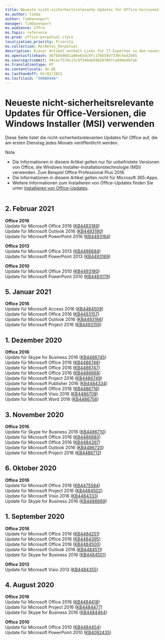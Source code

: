 ```yaml
---
title: Neueste nicht-sicherheitsrelevante Updates für Office-Versionen, die Windows Installer (MSI) verwenden
ms.author: timda
author: TimDavenport
manager: TimDavenport
ms.audience: ITPro
ms.topic: reference
ms.prod: office-perpetual-itpro
localization_priority: Priority
ms.collection: RelNotes_Perpetual
description: Dieser Artikel enthält Links für IT-Experten zu den neuesten nicht-sicherheitsrelevanten Updateinformationen für dauerhafte Versionen von Office 2016, Office 2013 und Office 2010
ms.openlocfilehash: d678db0661a86e65dc8fc17b659d7339c9ad2b65
ms.sourcegitcommit: 94cecf570c23c9f540a659820706fca049ed97ab
ms.translationtype: HT
ms.contentlocale: de-DE
ms.lasthandoff: 02/02/2021
ms.locfileid: "50080946"
---
```

# <a name="latest-non-security-updates-for-versions-of-office-that-use-windows-installer-msi"></a>Neueste nicht-sicherheitsrelevante Updates für Office-Versionen, die Windows Installer (MSI) verwenden

Diese Seite listet die nicht-sicherheitsrelevanten Updates für Office auf, die am ersten Dienstag jedes Monats veröffentlicht werden.

> [!NOTE]
> - Die Informationen in diesem Artikel gelten nur für unbefristete Versionen von Office, die Windows Installer-Installationstechnologie (MSI) verwenden. Zum Beispiel Office Professional Plus 2016.
> - Die Informationen in diesem Artikel gelten nicht für Microsoft 365-Apps.
> - Weitere Informationen zum Installieren von Office-Updates finden Sie unter [Installieren von Office-Updates](https://support.office.com/article/2ab296f3-7f03-43a2-8e50-46de917611c5).
<br/><br/>

## <a name="february-2-2021"></a>2. Februar 2021
**Office 2016**<br/>
Update für Microsoft Office 2016 ([KB4493189](https://support.microsoft.com/help/4493189)) </br> Update für Microsoft Outlook 2016 ([KB4493190](https://support.microsoft.com/help/4493190)) </br> Update für Microsoft PowerPoint 2016 ([KB4493164](https://support.microsoft.com/help/4493164)) </br> 

**Office 2013**<br/>
Update für Microsoft Office 2013 ([KB4486684](https://support.microsoft.com/help/4486684)) </br>
Update für Microsoft PowerPoint 2013 ([KB4493169](https://support.microsoft.com/help/4493169)) </br>

**Office 2010**<br/>
Update für Microsoft Office 2010 ([KB4493180](https://support.microsoft.com/help/4493180)) </br>
Update für Microsoft PowerPoint 2010 ([KB4493179](https://support.microsoft.com/help/4493179))</br>


## <a name="january-5-2021"></a>5. Januar 2021
**Office 2016**</br>
Update für Microsoft Access 2016 ([KB4484509](https://support.microsoft.com/help/4484509)) </br>
Update für Microsoft Office 2016 ([KB4493157](https://support.microsoft.com/help/4493157)) </br>
Update für Microsoft Outlook 2016 ([KB4493166](https://support.microsoft.com/help/4493166)) </br>
Update für Microsoft Project 2016 ([KB4493159](https://support.microsoft.com/help/4493159)) </br>


## <a name="december-1-2020"></a>1. Dezember 2020
**Office 2016**<br/>
Update für Skype for Business 2016 ([KB4486745](https://support.microsoft.com/help/4486745)) <br/>
Update für Microsoft Office 2016 ([KB4486746](https://support.microsoft.com/help/4486746)) <br/> Update für Microsoft Office 2016 ([KB4486747](https://support.microsoft.com/help/4486747)) <br/> Update für Microsoft Office 2016 ([KB4486668](https://support.microsoft.com/help/4486668)) <br/>
Update für Microsoft Project 2016 ([KB4486749](https://support.microsoft.com/help/4486749)) <br/> Update für Microsoft Publisher 2016 ([KB4484334](https://support.microsoft.com/help/4484334)) <br/> Update für Microsoft Office 2016 ([KB4486716](https://support.microsoft.com/help/4486716)) <br/> Update für Microsoft Visio 2016 ([KB4486709](https://support.microsoft.com/help/4486709)) <br/>
Update für Microsoft Word 2016 ([KB4486756](https://support.microsoft.com/help/4486756)) <br/> 


## <a name="november-3-2020"></a>3. November 2020
**Office 2016**<br/>
Update für Skype for Business 2016 ([KB4486710](https://support.microsoft.com/help/4486710)) <br/>
Update für Microsoft Office 2016 ([KB4486680](https://support.microsoft.com/help/4486680)) <br/>
Update für Microsoft Office 2016 ([KB4484397](https://support.microsoft.com/help/4484397)) <br/>
Update für Microsoft Outlook 2016 ([KB4486720](https://support.microsoft.com/help/4486720)) <br/>
Update für Microsoft Project 2016 ([KB4486712](https://support.microsoft.com/help/4486712)) <br/>


## <a name="october-6-2020"></a>6. Oktober 2020
**Office 2016**<br/>
Update für Microsoft Office 2016 ([KB4475584](https://support.microsoft.com/help/4475584))<br/>
Update für Microsoft Project 2016 ([KB4484502](https://support.microsoft.com/help/4484502))<br/>
Update für Microsoft Visio 2016 ([KB4484333](https://support.microsoft.com/help/4484333))<br/>
Update für Skype for Business 2016 ([KB4486669](https://support.microsoft.com/help/4486669))<br/> 

## <a name="september-1-2020"></a>1. September 2020
**Office 2016**<br/>
Update für Microsoft Office 2016 ([KB4484251](https://support.microsoft.com/help/4484251))<br/>
Update für Microsoft Office 2016 ([KB4484395](https://support.microsoft.com/help/4484395))<br/> Update für Microsoft Office 2016 ([KB4484500](https://support.microsoft.com/help/4484500)) <br/>
Update für Microsoft Outlook 2016 ([KB4484511](https://support.microsoft.com/help/4484511)) <br/>
Update für Skype for Business 2016 ([KB4484501](https://support.microsoft.com/help/4484501)) <br/>

**Office 2013**<br/>
Update für Microsoft Visio 2013 ([KB4484355](https://support.microsoft.com/help/4484355))<br/>

## <a name="august-4-2020"></a>4. August 2020

**Office 2016**<br/>
Update für Microsoft Office 2016 ([KB4484418](https://support.microsoft.com/help/4484418))<br/> Update für Microsoft Project 2016 ([KB4484477](https://support.microsoft.com/help/4484477))<br/>
Update für Skype for Business 2016 ([KB4484464](https://support.microsoft.com/help/4484464))<br/> 

**Office 2010**<br/>
Update für Microsoft Office 2010 ([KB4484454](https://support.microsoft.com/help/4484454))<br/> Update für Microsoft PowerPoint 2010 ([KB4092435](https://support.microsoft.com/help/4092435))<br/> 

</br>